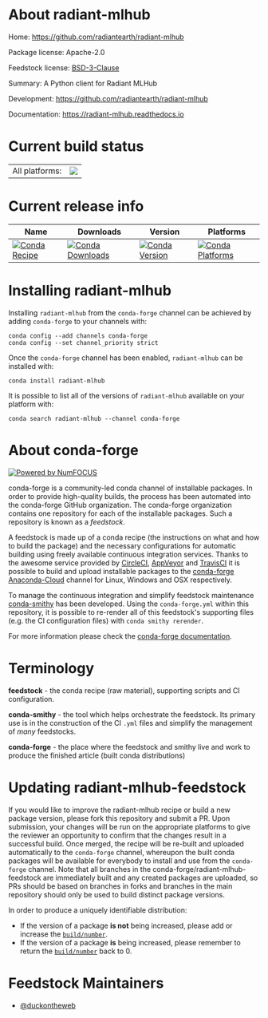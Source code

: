 About radiant-mlhub
===================

Home: https://github.com/radiantearth/radiant-mlhub

Package license: Apache-2.0

Feedstock license: [BSD-3-Clause](https://github.com/conda-forge/radiant-mlhub-feedstock/blob/master/LICENSE.txt)

Summary: A Python client for Radiant MLHub

Development: https://github.com/radiantearth/radiant-mlhub

Documentation: https://radiant-mlhub.readthedocs.io

Current build status
====================


<table><tr><td>All platforms:</td>
    <td>
      <a href="https://dev.azure.com/conda-forge/feedstock-builds/_build/latest?definitionId=12425&branchName=master">
        <img src="https://dev.azure.com/conda-forge/feedstock-builds/_apis/build/status/radiant-mlhub-feedstock?branchName=master">
      </a>
    </td>
  </tr>
</table>

Current release info
====================

| Name | Downloads | Version | Platforms |
| --- | --- | --- | --- |
| [![Conda Recipe](https://img.shields.io/badge/recipe-radiant--mlhub-green.svg)](https://anaconda.org/conda-forge/radiant-mlhub) | [![Conda Downloads](https://img.shields.io/conda/dn/conda-forge/radiant-mlhub.svg)](https://anaconda.org/conda-forge/radiant-mlhub) | [![Conda Version](https://img.shields.io/conda/vn/conda-forge/radiant-mlhub.svg)](https://anaconda.org/conda-forge/radiant-mlhub) | [![Conda Platforms](https://img.shields.io/conda/pn/conda-forge/radiant-mlhub.svg)](https://anaconda.org/conda-forge/radiant-mlhub) |

Installing radiant-mlhub
========================

Installing `radiant-mlhub` from the `conda-forge` channel can be achieved by adding `conda-forge` to your channels with:

```
conda config --add channels conda-forge
conda config --set channel_priority strict
```

Once the `conda-forge` channel has been enabled, `radiant-mlhub` can be installed with:

```
conda install radiant-mlhub
```

It is possible to list all of the versions of `radiant-mlhub` available on your platform with:

```
conda search radiant-mlhub --channel conda-forge
```


About conda-forge
=================

[![Powered by NumFOCUS](https://img.shields.io/badge/powered%20by-NumFOCUS-orange.svg?style=flat&colorA=E1523D&colorB=007D8A)](http://numfocus.org)

conda-forge is a community-led conda channel of installable packages.
In order to provide high-quality builds, the process has been automated into the
conda-forge GitHub organization. The conda-forge organization contains one repository
for each of the installable packages. Such a repository is known as a *feedstock*.

A feedstock is made up of a conda recipe (the instructions on what and how to build
the package) and the necessary configurations for automatic building using freely
available continuous integration services. Thanks to the awesome service provided by
[CircleCI](https://circleci.com/), [AppVeyor](https://www.appveyor.com/)
and [TravisCI](https://travis-ci.com/) it is possible to build and upload installable
packages to the [conda-forge](https://anaconda.org/conda-forge)
[Anaconda-Cloud](https://anaconda.org/) channel for Linux, Windows and OSX respectively.

To manage the continuous integration and simplify feedstock maintenance
[conda-smithy](https://github.com/conda-forge/conda-smithy) has been developed.
Using the ``conda-forge.yml`` within this repository, it is possible to re-render all of
this feedstock's supporting files (e.g. the CI configuration files) with ``conda smithy rerender``.

For more information please check the [conda-forge documentation](https://conda-forge.org/docs/).

Terminology
===========

**feedstock** - the conda recipe (raw material), supporting scripts and CI configuration.

**conda-smithy** - the tool which helps orchestrate the feedstock.
                   Its primary use is in the construction of the CI ``.yml`` files
                   and simplify the management of *many* feedstocks.

**conda-forge** - the place where the feedstock and smithy live and work to
                  produce the finished article (built conda distributions)


Updating radiant-mlhub-feedstock
================================

If you would like to improve the radiant-mlhub recipe or build a new
package version, please fork this repository and submit a PR. Upon submission,
your changes will be run on the appropriate platforms to give the reviewer an
opportunity to confirm that the changes result in a successful build. Once
merged, the recipe will be re-built and uploaded automatically to the
`conda-forge` channel, whereupon the built conda packages will be available for
everybody to install and use from the `conda-forge` channel.
Note that all branches in the conda-forge/radiant-mlhub-feedstock are
immediately built and any created packages are uploaded, so PRs should be based
on branches in forks and branches in the main repository should only be used to
build distinct package versions.

In order to produce a uniquely identifiable distribution:
 * If the version of a package **is not** being increased, please add or increase
   the [``build/number``](https://docs.conda.io/projects/conda-build/en/latest/resources/define-metadata.html#build-number-and-string).
 * If the version of a package **is** being increased, please remember to return
   the [``build/number``](https://docs.conda.io/projects/conda-build/en/latest/resources/define-metadata.html#build-number-and-string)
   back to 0.

Feedstock Maintainers
=====================

* [@duckontheweb](https://github.com/duckontheweb/)

